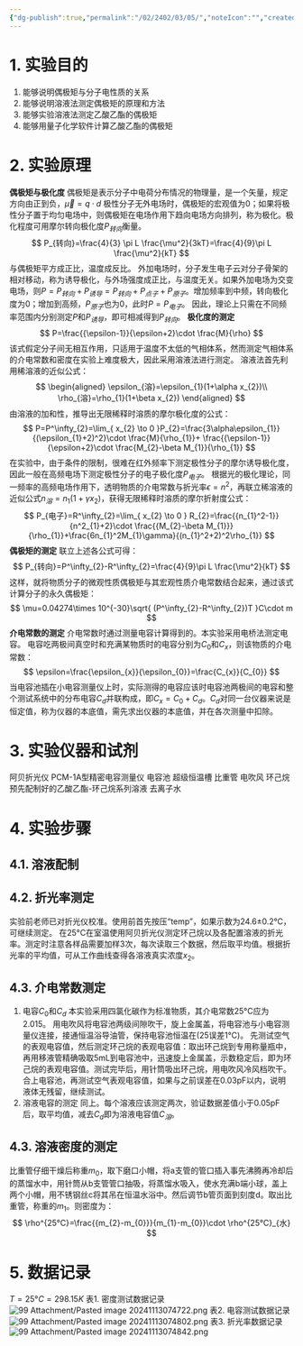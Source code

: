 ```yaml
---
{"dg-publish":true,"permalink":"/02/2402/03/05/","noteIcon":"","created":"2025-01-31T00:35","updated":"2025-07-03T11:41"}
---
```


# 1. 实验目的
1. 能够说明偶极矩与分子电性质的关系
2. 能够说明溶液法测定偶极矩的原理和方法
3. 能够实验溶液法测定乙酸乙酯的偶极矩
4. 能够用量子化学软件计算乙酸乙酯的偶极矩
# 2. 实验原理
**偶极矩与极化度**
偶极矩是表示分子中电荷分布情况的物理量，是一个矢量，规定方向由正到负，$\vec{\mu}=q\cdot d$
极性分子无外电场时，偶极矩的宏观值为0；如果将极性分子置于均匀电场中，则偶极矩在电场作用下趋向电场方向排列，称为极化。极化程度可用摩尔转向极化度$P_{转向}$衡量。
$$
P_{转向}=\frac{4}{3} \pi L \frac{\mu^2}{3kT}=\frac{4}{9}\pi L \frac{\mu^2}{kT}
$$
与偶极矩平方成正比，温度成反比。
外加电场时，分子发生电子云对分子骨架的相对移动，称为诱导极化，与外场强度成正比，与温度无关。如果外加电场为交变电场，则$P=P_{转向}+P_{诱导}=P_{转向}+P_{点子}+P_{原子}$。增加频率到中频，转向极化度为0；增加到高频，$P_{原子}$也为0，此时$P=P_{电子}$。
因此，理论上只需在不同频率范围内分别测定$P$和$P_{诱导}$，即可相减得到$P_{转向}$。
**极化度的测定**
$$
P=\frac{{\epsilon-1}}{\epsilon+2}\cdot \frac{M}{\rho}
$$
该式假定分子间无相互作用，只适用于温度不太低的气相体系，然而测定气相体系的介电常数和密度在实验上难度极大，因此采用溶液法进行测定。
溶液法首先利用稀溶液的近似公式：
$$
\begin{aligned}
\epsilon_{溶}=\epsilon_{1}(1+\alpha x_{2})\\
\rho_{溶}=\rho_{1}(1+\beta x_{2})
\end{aligned}
$$
由溶液的加和性，推导出无限稀释时溶质的摩尔极化度的公式：
$$
P=P^\infty_{2}=\lim_{ x_{2} \to 0 }P_{2}=\frac{3\alpha\epsilon_{1}}{(\epsilon_{1}+2)^2}\cdot \frac{M}{\rho_{1}}+ \frac{{\epsilon-1}}{\epsilon+2}\cdot \frac{M_{2}-\beta M_{1}}{\rho_{1}}
$$
在实验中，由于条件的限制，很难在红外频率下测定极性分子的摩尔诱导极化度，因此一般在高频电场下测定极性分子的电子极化度$P_{电子}$。
根据光的极化理论，同一频率的高频电场作用下，透明物质的介电常数与折光率$\epsilon=n^2$，再联立稀溶液的近似公式$n_{溶}=n_{1}(1+\gamma x_{2})$，获得无限稀释时溶质的摩尔折射度公式：
$$
P_{电子}=R^\infty_{2}=\lim_{ x_{2} \to 0 } R_{2}=\frac{{n_{1}^2-1}}{n^2_{1}+2}\cdot \frac{{M_{2}-\beta M_{1}}}{\rho_{1}}+\frac{6n_{1}^2M_{1}\gamma}{(n_{1}^2+2)^2\rho_{1}}
$$
**偶极矩的测定**
联立上述各公式可得：
$$
P_{转向}=P^\infty_{2}-R^\infty_{2}=\frac{4}{9}\pi L \frac{\mu^2}{kT}
$$
这样，就将物质分子的微观性质偶极矩与其宏观性质介电常数结合起来，通过该式计算分子的永久偶极矩：
$$
\mu=0.04274\times 10^{-30}\sqrt{ (P^\infty_{2}-R^\infty_{2})T }C\cdot m
$$
**介电常数的测定**
介电常数时通过测量电容计算得到的。本实验采用电桥法测定电容。
电容吃两极间真空时和充满某物质时的电容分别为$C_{0}$和$C_{x}$，则该物质的介电常数：
$$
\epsilon=\frac{\epsilon_{x}}{\epsilon_{0}}=\frac{C_{x}}{C_{0}}
$$
当电容池插在小电容测量仪上时，实际测得的电容应该时电容池两极间的电容和整个测试系统中的分布电容$C_{d}$并联构成，即$C_{x}=C_{0}+C_{d}$。$C_{d}$对同一台仪器来说是恒定值，称为仪器的本底值，需先求出仪器的本底值，并在各次测量中扣除。
# 3. 实验仪器和试剂
阿贝折光仪
PCM-1A型精密电容测量仪
电容池
超级恒温槽
比重管
电吹风
环己烷
预先配制好的乙酸乙酯-环己烷系列溶液
去离子水
# 4. 实验步骤
## 4.1. 溶液配制
## 4.2. 折光率测定
实验前老师已对折光仪校准。使用前首先按压“temp”，如果示数为24.6±0.2°C，可继续测定。
在25°C在室温使用阿贝折光仪测定环己烷以及各配置溶液的折光率。测定时注意各样品需要加样3次，每次读取三个数据，然后取平均值。根据折光率的平均值，可从工作曲线查得各溶液真实浓度$x_{2}$。
## 4.3. 介电常数测定
1. 电容$C_{0}$和$C_{d}$
本实验采用四氯化碳作为标准物质，其介电常数25°C应为2.015。
用电吹风将电容池两级间隙吹干，旋上金属盖，将电容池与小电容测量仪连接，接通恒温浴导油管，保持电容池恒温在(25误差1°C)。
先测试空气的表观电容值，然后测定环己烷的表观电容值：取出环己烷到专用称量瓶中，再用移液管精确吸取5mL到电容池中，迅速旋上金属盖，示数稳定后，即为环己烷的表观电容值。测试完毕后，用针筒吸出环己烷，用电吹风冷风档吹干。合上电容池，再测试空气表观电容值，如果与之前误差在0.03pF以内，说明液体无残留，继续测试。
2. 溶液电容的测定
同上。每个溶液应该测定两次，验证数据差值小于0.05pF后，取平均值，减去$C_{d}$即为溶液电容值$C_{溶}$。
## 4.3. 溶液密度的测定
比重管仔细干燥后称重$m_{0}$，取下磨口小帽，将a支管的管口插入事先沸腾再冷却后的蒸馏水中，用针筒从b支管管口抽吸，将蒸馏水吸入，使水充满b端小球，盖上两个小帽，用不锈钢丝c将其吊在恒温水浴中。然后调节b管页面到刻度d。取出比重管，称重的$m_{1}$。则密度为：
$$
\rho^{25°C}=\frac{{m_{2}-m_{0}}}{m_{1}-m_{0}}\cdot \rho^{25°C}_{水}
$$
# 5. 数据记录
$T=25°C=298.15K$
表1. 密度测试数据记录
![99 Attachment/Pasted image 20241113074722.png](/img/user/99%20Attachment/Pasted%20image%2020241113074722.png)
表2. 电容测试数据记录
![99 Attachment/Pasted image 20241113074802.png](/img/user/99%20Attachment/Pasted%20image%2020241113074802.png)
表3. 折光率数据记录
![99 Attachment/Pasted image 20241113074842.png](/img/user/99%20Attachment/Pasted%20image%2020241113074842.png)